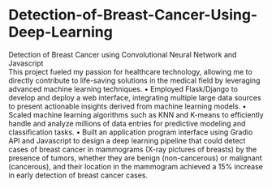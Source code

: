 # Detection-of-Breast-Cancer-Using-Deep-Learning
Detection of Breast Cancer using Convolutional Neural Network and Javascript                                                       
This project fueled my passion for healthcare technology, allowing me to directly contribute to life-saving solutions in the medical field by leveraging advanced machine learning techniques.
•	Employed Flask/Django to develop and deploy a web interface, integrating multiple large data sources to present actionable insights derived from machine learning models.
•	Scaled machine learning algorithms such as KNN and K-means to efficiently handle and analyze millions of data entries for predictive modeling and classification tasks.
•	Built an application program interface using Gradio API and Javascript to design a deep learning pipeline that could detect cases of breast cancer in mammograms (X-ray pictures of breasts) by the presence of tumors, whether they are benign (non-cancerous) or malignant (cancerous), and their location in the mammogram achieved a 15% increase in early detection of breast cancer cases.
